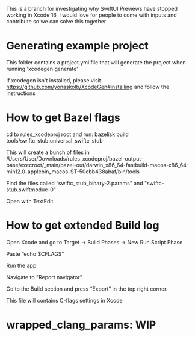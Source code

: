 This is a branch for investigating why SwiftUI Previews have stopped working in Xcode 16, I would love for people to come with inputs and contribute so we can solve this together

# Generating example project

This folder contains a project.yml file that will generate the project when running 'xcodegen generate' 

If xcodegen isn't installed, please visit https://github.com/yonaskolb/XcodeGen#installing and follow the instructions

# How to get Bazel flags
cd to rules_xcodeproj root and run:
bazelisk build tools/swiftc_stub:universal_swiftc_stub

This will create a bunch of files in 
/Users/User/Downloads/rules_xcodeproj/bazel-output-base/execroot/_main/bazel-out/darwin_x86_64-fastbuild-macos-x86_64-min12.0-applebin_macos-ST-50cbb438abaf/bin/tools 

Find the files called “swiftc_stub_binary-2.params” and "swiftc-stub.swiftmodue-0"

Open with TextEdit.

# How to get extended Build log

Open Xcode and go to Target -> Build Phases -> New Run Script Phase

Paste “echo $CFLAGS”

Run the app

Navigate to "Report navigator"

Go to the Build section and press “Export” in the top right corner.

This file will contains C-flags settings in Xcode

# wrapped_clang_params: WIP
